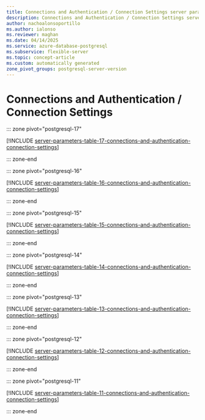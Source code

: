 ```yaml
---
title: Connections and Authentication / Connection Settings server parameters
description: Connections and Authentication / Connection Settings server parameters for Azure Database for PostgreSQL flexible server.
author: nachoalonsoportillo
ms.author: ialonso
ms.reviewer: maghan
ms.date: 04/14/2025
ms.service: azure-database-postgresql
ms.subservice: flexible-server
ms.topic: concept-article
ms.custom: automatically generated
zone_pivot_groups: postgresql-server-version
---
```

# Connections and Authentication / Connection Settings


::: zone pivot="postgresql-17"

[!INCLUDE [server-parameters-table-17-connections-and-authentication-connection-settings](./includes/server-parameters-table-17-connections-and-authentication-connection-settings.md)]

::: zone-end


::: zone pivot="postgresql-16"

[!INCLUDE [server-parameters-table-16-connections-and-authentication-connection-settings](./includes/server-parameters-table-16-connections-and-authentication-connection-settings.md)]

::: zone-end


::: zone pivot="postgresql-15"

[!INCLUDE [server-parameters-table-15-connections-and-authentication-connection-settings](./includes/server-parameters-table-15-connections-and-authentication-connection-settings.md)]

::: zone-end


::: zone pivot="postgresql-14"

[!INCLUDE [server-parameters-table-14-connections-and-authentication-connection-settings](./includes/server-parameters-table-14-connections-and-authentication-connection-settings.md)]

::: zone-end


::: zone pivot="postgresql-13"

[!INCLUDE [server-parameters-table-13-connections-and-authentication-connection-settings](./includes/server-parameters-table-13-connections-and-authentication-connection-settings.md)]

::: zone-end


::: zone pivot="postgresql-12"

[!INCLUDE [server-parameters-table-12-connections-and-authentication-connection-settings](./includes/server-parameters-table-12-connections-and-authentication-connection-settings.md)]

::: zone-end


::: zone pivot="postgresql-11"

[!INCLUDE [server-parameters-table-11-connections-and-authentication-connection-settings](./includes/server-parameters-table-11-connections-and-authentication-connection-settings.md)]

::: zone-end


